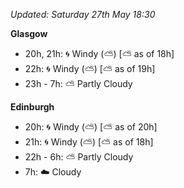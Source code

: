 *Updated: Saturday 27th May 18:30*

**Glasgow**

* 20h, 21h: :cyclone: Windy (:partly_sunny:) [:partly_sunny: as of 18h]
* 22h: :cyclone: Windy (:partly_sunny:) [:partly_sunny: as of 19h]
* 23h - 7h: :partly_sunny: Partly Cloudy

**Edinburgh**

* 20h: :cyclone: Windy (:partly_sunny:) [:partly_sunny: as of 20h]
* 21h: :cyclone: Windy (:partly_sunny:) [:partly_sunny: as of 18h]
* 22h - 6h: :partly_sunny: Partly Cloudy
* 7h: :cloud: Cloudy
